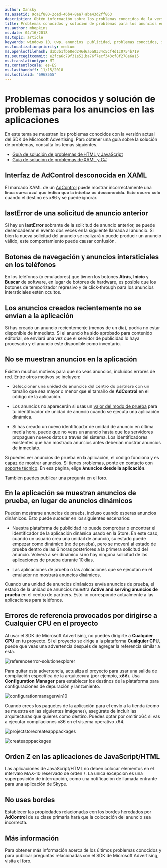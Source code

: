 ```yaml
---
author: Xansky
ms.assetid: 9ca1f880-2ced-46b4-8ea7-aba43d2ff863
description: Obtén información sobre los problemas conocidos de la versión actual del SDK de Microsoft Advertising.
title: Problemas conocidos y solución de problemas para los anuncios en las aplicaciones
ms.author: mhopkins
ms.date: 04/16/2018
ms.topic: article
keywords: windows 10, uwp, anuncios, publicidad, problemas conocidos, solución de problemas
ms.localizationpriority: medium
ms.openlocfilehash: d1b3b1fb68ed246d6a5a8334c5cf4d1c0754b719
ms.sourcegitcommit: e2fca6c79f31e521ba76f7ecf343cf8f278e6a15
ms.translationtype: MT
ms.contentlocale: es-ES
ms.lasthandoff: 11/15/2018
ms.locfileid: "6968555"
---
```

# <a name="known-issues-and-troubleshooting-for-ads-in-apps"></a>Problemas conocidos y solución de problemas para los anuncios en las aplicaciones

En este tema se muestran los problemas conocidos con la versión actual del SDK de Microsoft Advertising. Para obtener una guía sobre la solución de problemas, consulta los temas siguientes.

* [Guía de solución de problemas de HTML y JavaScript](html-and-javascript-troubleshooting-guide.md)
* [Guía de solución de problemas de XAML y C#](xaml-and-c-troubleshooting-guide.md)

## <a name="adcontrol-interface-unknown-in-xaml"></a>Interfaz de AdControl desconocida en XAML

El marcado XAML de un [AdControl](https://docs.microsoft.com/uwp/api/microsoft.advertising.winrt.ui.adcontrol) puede mostrar incorrectamente una línea curva azul que indica que la interfaz es desconocida. Esto ocurre solo cuando el destino es x86 y se puede ignorar.

## <a name="lasterror-from-previous-ad-request"></a>lastError de una solicitud de anuncio anterior

Si hay un **lastError** sobrante de la solicitud de anuncio anterior, se puede desencadenar el evento dos veces en la siguiente llamada al anuncio. Si bien la nueva solicitud del anuncio se realizará y puede producir un anuncio válido, este comportamiento puede causar confusión.

## <a name="interstitial-ads-and-navigation-buttons-on-phones"></a>Botones de navegación y anuncios intersticiales en los teléfonos

En los teléfonos (o emuladores) que tienen los botones **Atrás**, **Inicio** y **Buscar** de software, en lugar de botones de hardware, es posible que los botones de temporizador regresivo y de click-through para los anuncios intersticiales estén ocultos.

## <a name="recently-created-ads-are-not-being-served-to-your-app"></a>Los anuncios creados recientemente no se envían a la aplicación

Si has creado un anuncio recientemente (menos de un día), podría no estar disponible de inmediato. Si el anuncio ha sido aprobado para contenido editorial, se enviará una vez que el servidor de publicidad lo haya procesado y el anuncio esté disponible como inventario.

## <a name="no-ads-are-shown-in-your-app"></a>No se muestran anuncios en la aplicación

Existen muchos motivos para que no veas anuncios, incluidos errores de red. Entre otros motivos se incluyen:

* Seleccionar una unidad de anuncios del centro de partners con un tamaño que sea mayor o menor que el tamaño de **AdControl** en el código de la aplicación.

* Los anuncios no aparecerán si usas un [valor del modo de prueba](set-up-ad-units-in-your-app.md#test-ad-units) para tu identificador de unidad de anuncio cuando se ejecuta una aplicación dinámica.

* Si has creado un nuevo identificador de unidad de anuncio en última media hora, puede que no veas un anuncio hasta que los servidores propaguen nuevos datos a través del sistema. Los identificadores existentes que han mostrado anuncios antes deberían mostrar anuncios de inmediato.

Si puedes ver anuncios de prueba en la aplicación, el código funciona y es capaz de mostrar anuncios. Si tienes problemas, ponte en contacto con [soporte técnico](https://developer.microsoft.com/en-us/windows/support). En esa página, elige **Anuncios desde la aplicación**.

También puedes publicar una pregunta en el [foro](http://go.microsoft.com/fwlink/p/?LinkId=401266).

## <a name="test-ads-are-showing-in-your-app-instead-of-live-ads"></a>En la aplicación se muestran anuncios de prueba, en lugar de anuncios dinámicos

Pueden mostrarse anuncios de prueba, incluso cuando esperas anuncios dinámicos. Esto puede suceder en los siguientes escenarios:

* Nuestra plataforma de publicidad no puede comprobar o encontrar el identificador de la aplicación dinámica usado en la Store. En este caso, cuando un usuario crea una unidad de anuncio, su estado puede empezar como dinámico (no de prueba), pero se moverá al estado de prueba dentro de las 6 horas posteriores a la primera solicitud del anuncio. Volverá a ser dinámico si no hay ninguna solicitud de las aplicaciones de prueba durante 10 días.

* Las aplicaciones de prueba o las aplicaciones que se ejecutan en el emulador no mostrará anuncios dinámicos.

Cuando una unidad de anuncios dinámicos envía anuncios de prueba, el estado de la unidad de anuncios muestra **Active and serving anuncios de prueba** en el centro de partners. Esto no corresponde actualmente a las aplicaciones para teléfonos.


<span id="reference_errors"/>

## <a name="reference-errors-caused-by-targeting-any-cpu-in-your-project"></a>Errores de referencia provocados por dirigirse a Cualquier CPU en el proyecto

Al usar el SDK de Microsoft Advertising, no puedes dirigirte a **Cualquier CPU** en tu proyecto. Si el proyecto se dirige a la plataforma **Cualquier CPU**, puede que veas una advertencia después de agregar la referencia similar a esta.

![referenceerror\-solutionexplorer](images/13-19629921-023c-42ec-b8f5-bc0b63d5a191.jpg)

Para quitar esta advertencia, actualiza el proyecto para usar una salida de compilación específica de la arquitectura (por ejemplo, **x86**). Usa **Configuration Manager** para establecer los destinos de la plataforma para configuraciones de depuración y lanzamiento.

![configurationmanagerwin10](images/13-87074274-c10d-4dbd-9a06-453b7184f8de.png)

Cuando crees los paquetes de la aplicación para el envío a la tienda (como se muestra en las siguientes imágenes), asegúrate de incluir las arquitecturas que quieres como destino. Puedes optar por omitir x64 si vas a ejecutar compilaciones x86 en el sistema operativo x64.

![projectstorecreateapppackages](images/13-a99b05a4-8917-4c53-822e-2548fadf828a.png)

![createapppackages](images/13-16280cb1-a838-42b9-9256-eac7f33f5603.png)

## <a name="z-order-in-javascripthtml-apps"></a>Orden Z en las aplicaciones de JavaScript/HTML

Las aplicaciones de JavaScript/HTML no deben colocar elementos en el intervalo MAX-10 reservado de orden z. La única excepción es una superposición de interrupción, como una notificación de llamada entrante para una aplicación de Skype.

<span id="bkmk-ui"/>

## <a name="do-not-use-borders"></a>No uses bordes

Establecer las propiedades relacionadas con los bordes heredados por **AdControl** de su clase primaria hará que la colocación del anuncio sea incorrecta.

## <a name="more-information"></a>Más información

Para obtener más información acerca de los últimos problemas conocidos y para publicar preguntas relacionadas con el SDK de Microsoft Advertising, visita el [foro](http://go.microsoft.com/fwlink/p/?LinkId=401266).

 

 
